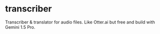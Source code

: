 # transcriber
Transcriber &amp; translator for audio files. Like Otter.ai but free and build with Gemini 1.5 Pro.
